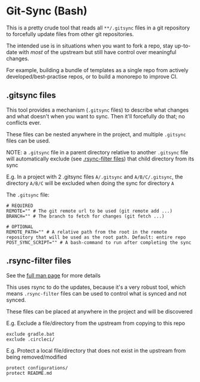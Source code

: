 # Git-Sync (Bash)

This is a pretty crude tool that reads all `**/.gitsync` files in a git repository to forcefully update files from other git repositories. 

The intended use is in situations when you want to fork a repo, stay up-to-date with _most_ of the upstream but still have control over meaningful changes.

For example, building a bundle of templates as a single repo from actively developed/best-practise repos, or to build a monorepo to improve CI.

## .gitsync files
This tool provides a mechanism (`.gitsync` files) to describe what changes and what doesn't when you want to sync. Then it'll forcefully do that; no conflicts ever.

These files can be nested anywhere in the project, and multiple `.gitsync` files can be used. 

NOTE: a `.gitsync` file in a parent directory relative to another `.gitsync` file will automatically exclude (see [.rsync-filter files](#.rsync-filter-files)) that child directory from its sync

E.g. In a project with 2 .gitsync files `A/.gitsync` and `A/B/C/.gitsync`, the directory `A/B/C` will be excluded when doing the sync for directory `A`

The `.gitsync` file:
```properties
# REQUIRED
REMOTE="" # The git remote url to be used (git remote add ...)
BRANCH="" # The branch to fetch for changes (git fetch ...)

# OPTIONAL
REMOTE_PATH="" # A relative path from the root in the remote repository that will be used as the root path. Default: entire repo
POST_SYNC_SCRIPT="" # A bash-command to run after completing the sync
```
## .rsync-filter files
See the [full man page](https://linux.die.net/man/1/rsync) for more details

This uses rsync to do the updates, because it's a very robust tool, which means `.rsync-filter` files can be used to control what is synced and not synced.

These files can be placed at anywhere in the project and will be discovered

E.g. Exclude a file/directory from the upstream from copying to this repo
```properties
exclude gradle.bat
exclude .circleci/
```

E.g. Protect a local file/directory that does not exist in the upstream from being removed/modified
```properties
protect configurations/
protect README.md
```

